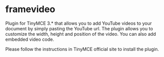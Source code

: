 framevideo
==========

Plugin for TinyMCE 3.* that allows you to add YouTube videos to your document by simply pasting the YouTube url. The plugin allows you to customize the width, height and position of the video. You can also add embedded video code.

Please follow the instructions in TinyMCE official site to install the plugin.
